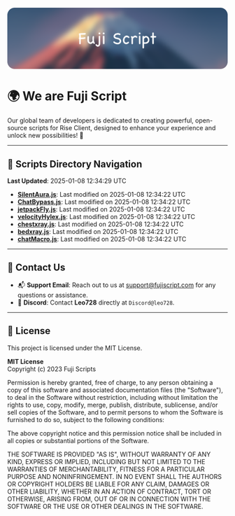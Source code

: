 ![Banner](.github/b.webp)

# 🌍 **We are Fuji Script**

Our global team of developers is dedicated to creating powerful, open-source scripts for Rise Client, designed to enhance your experience and unlock new possibilities! 🌟

---
<!-- SCRIPTS_NAVIGATION_START -->
## 📂 **Scripts Directory Navigation**

**Last Updated**: 2025-01-08 12:34:29 UTC

- **[SilentAura.js](scripts/SilentAura.js)**: Last modified on 2025-01-08 12:34:22 UTC
- **[ChatBypass.js](scripts/ChatBypass.js)**: Last modified on 2025-01-08 12:34:22 UTC
- **[jetpackFly.js](scripts/jetpackFly.js)**: Last modified on 2025-01-08 12:34:22 UTC
- **[velocityHylex.js](scripts/velocityHylex.js)**: Last modified on 2025-01-08 12:34:22 UTC
- **[chestxray.js](scripts/chestxray.js)**: Last modified on 2025-01-08 12:34:22 UTC
- **[bedxray.js](scripts/bedxray.js)**: Last modified on 2025-01-08 12:34:22 UTC
- **[chatMacro.js](scripts/chatMacro.js)**: Last modified on 2025-01-08 12:34:22 UTC

<!-- SCRIPTS_NAVIGATION_END -->

---

## 💬 **Contact Us**  
- 📬 **Support Email**: Reach out to us at [support@fujiscript.com](mailto:support@fujiscript.com) for any questions or assistance.  
- 💬 **Discord**: Contact **Leo728** directly at `Discord@leo728`.

---

## 📜 **License**

This project is licensed under the MIT License.  

**MIT License**  
Copyright (c) 2023 Fuji Scripts  

Permission is hereby granted, free of charge, to any person obtaining a copy of this software and associated documentation files (the "Software"), to deal in the Software without restriction, including without limitation the rights to use, copy, modify, merge, publish, distribute, sublicense, and/or sell copies of the Software, and to permit persons to whom the Software is furnished to do so, subject to the following conditions:  

The above copyright notice and this permission notice shall be included in all copies or substantial portions of the Software.  

THE SOFTWARE IS PROVIDED "AS IS", WITHOUT WARRANTY OF ANY KIND, EXPRESS OR IMPLIED, INCLUDING BUT NOT LIMITED TO THE WARRANTIES OF MERCHANTABILITY, FITNESS FOR A PARTICULAR PURPOSE AND NONINFRINGEMENT. IN NO EVENT SHALL THE AUTHORS OR COPYRIGHT HOLDERS BE LIABLE FOR ANY CLAIM, DAMAGES OR OTHER LIABILITY, WHETHER IN AN ACTION OF CONTRACT, TORT OR OTHERWISE, ARISING FROM, OUT OF OR IN CONNECTION WITH THE SOFTWARE OR THE USE OR OTHER DEALINGS IN THE SOFTWARE.  
